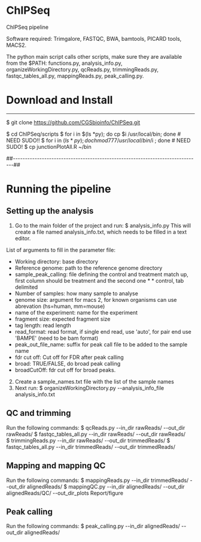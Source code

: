 # ChIPSeq
ChIPSeq pipeline

Software required:
Trimgalore, FASTQC, BWA, bamtools, PICARD tools, MACS2.

The python main script calls other scripts, make sure they are available from 
the $PATH: functions.py, analysis_info.py, organizeWorkingDirectory.py, qcReads.py, 
trimmingReads.py, fastqc_tables_all.py, mappingReads.py, peak_calling.py.


# Download and Install
----------------------
 $ git clone https://github.com/CGSbioinfo/ChIPSeq.git

 $ cd ChIPSeq/scripts
 $ for i in $(ls *py); do cp $i /usr/local/bin; done # NEED SUDO!!
 $ for i in $(ls *py); do chmod 777 /usr/local/bin/$i ; done # NEED SUDO!
 $ cp junctionPlotAll.R ~/bin 

##------------------------------------------------------------------------------##

# Running the pipeline

Setting up the analysis
-----------------------
1.	Go to the main folder of the project and run:
    		$ analysis_info.py
This will create a file named analysis_info.txt, which needs to be filled in a text editor.

List of arguments to fill in the parameter file:

* Working directory: base directory 
* Reference genome: path to the reference genome directory
* sample_peak_calling: file defining the control and treatment match up, first column should be treatment and the second one * * control, tab delimited
* Number of samples: how many sample to analyse
* genome size: argument for macs 2, for known organisms can use abrevation (hs=human, mm=mouse)
* name of the experiment: name for the experiment
* fragment size: expected fragment size
* tag length: read length
* read_format: read format, if single end read, use 'auto', for pair end use 'BAMPE' (need to be bam format)
* peak_out_file_name: suffix for peak call file to be added to the sample name
* fdr cut off: Cut off for FDR after peak calling
* broad: TRUE/FALSE, do broad peak calling
* broadCutOff: fdr cut off for broad peaks.

2.	Create a sample_names.txt file with the list of the sample names
3.	Next run:
    		$ organizeWorkingDirectory.py --analysis_info_file analysis_info.txt

QC and trimming
---------------
Run the following commands:
  $ qcReads.py --in_dir rawReads/ --out_dir rawReads/
  $ fastqc_tables_all.py --in_dir rawReads/ --out_dir rawReads/  
  $ trimmingReads.py --in_dir rawReads/ --out_dir trimmedReads/
  $ fastqc_tables_all.py --in_dir trimmedReads/ --out_dir trimmedReads/  

Mapping and mapping QC
----------------------
Run the following commands:
  $ mappingReads.py --in_dir trimmedReads/ --out_dir alignedReads/
  $ mappingQC.py --in_dir alignedReads/ --out_dir alignedReads/QC/ --out_dir_plots Report/figure

Peak calling
--------------
Run the following commands:
  $ peak_calling.py --in_dir alignedReads/ --out_dir alignedReads/ 
